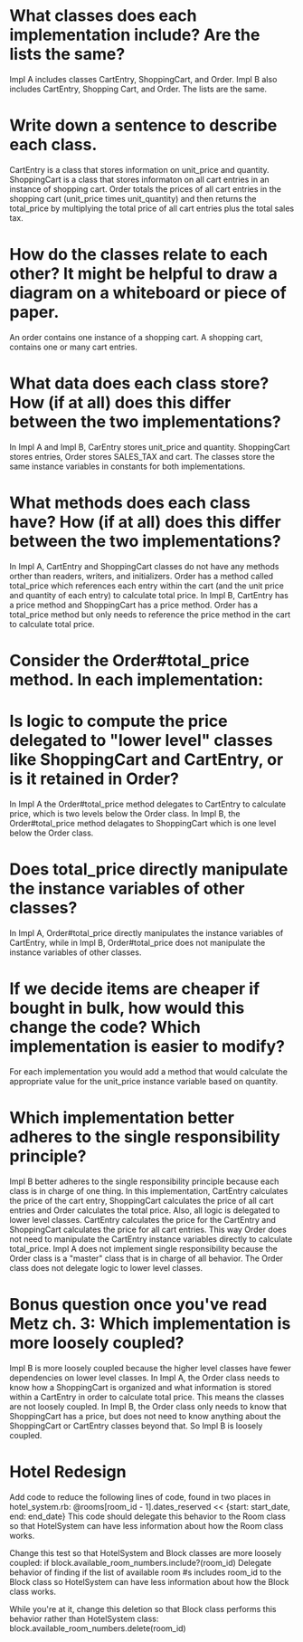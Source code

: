 # What classes does each implementation include? Are the lists the same?

Impl A includes classes CartEntry, ShoppingCart, and Order. Impl B also includes CartEntry, Shopping Cart, and Order. The lists are the same.

# Write down a sentence to describe each class.

CartEntry is a class that stores information on unit_price and quantity. ShoppingCart is a class that stores informaton on all cart entries in an instance of shopping cart. Order totals the prices of all cart entries in the shopping cart (unit_price times unit_quantity) and then returns the total_price by multiplying the total price of all cart entries plus the total sales tax.

# How do the classes relate to each other? It might be helpful to draw a diagram on a whiteboard or piece of paper.

An order contains one instance of a shopping cart. A shopping cart, contains one or many cart entries.

# What data does each class store? How (if at all) does this differ between the two implementations?

In Impl A and Impl B, CarEntry stores unit_price and quantity. ShoppingCart stores entries, Order stores SALES_TAX and cart. The classes store the same instance variables in constants for both implementations.

# What methods does each class have? How (if at all) does this differ between the two implementations?

In Impl A, CartEntry and ShoppingCart classes do not have any methods orther than readers, writers, and initializers. Order has a method called total_price which references each entry within the cart (and the unit price and quantity of each entry) to calculate total price. In Impl B, CartEntry has a price method and ShoppingCart has a price method. Order has a total_price method but only needs to reference the price method in the cart to calculate total price.

# Consider the Order#total_price method. In each implementation:
  # Is logic to compute the price delegated to "lower level" classes like ShoppingCart and CartEntry, or is it retained in Order?

  In Impl A the Order#total_price method delegates to CartEntry to calculate price, which is two levels below the Order class. In Impl B, the Order#total_price method delagates to ShoppingCart which is one level below the Order class.

  # Does total_price directly manipulate the instance variables of other classes?

  In Impl A, Order#total_price directly manipulates the instance variables of CartEntry, while in Impl B, Order#total_price does not manipulate the instance variables of other classes.

# If we decide items are cheaper if bought in bulk, how would this change the code? Which implementation is easier to modify?

For each implementation you would add a method that would calculate the appropriate value for the unit_price instance variable based on quantity.

# Which implementation better adheres to the single responsibility principle?

Impl B better adheres to the single responsibility principle because each class is in charge of one thing. In this implementation, CartEntry calculates the price of the cart entry, ShoppingCart calculates the price of all cart entries and Order calculates the total price. Also, all logic is delegated to lower level classes. CartEntry calculates the price for the CartEntry and ShoppingCart calculates the price for all cart entries. This way Order does not need to manipulate the CartEntry instance variables directly to calculate total_price. Impl A does not implement single responsibility because the Order class is a "master" class that is in charge of all behavior. The Order class does not delegate logic to lower level classes.

# Bonus question once you've read Metz ch. 3: Which implementation is more loosely coupled?

Impl B is more loosely coupled because the higher level classes have fewer dependencies on lower level classes. In Impl A, the Order class needs to know how a ShoppingCart is organized and what information is stored within a CartEntry in order to calculate total price. This means the classes are not loosely coupled. In Impl B, the Order class only needs to know that ShoppingCart has a price, but does not need to know anything about the ShoppingCart or CartEntry classes beyond that. So Impl B is loosely coupled.

# Hotel Redesign
Add code to reduce the following lines of code, found in two places in hotel_system.rb:
  @rooms[room_id - 1].dates_reserved << {start: start_date, end: end_date}
This code should delegate this behavior to the Room class so that HotelSystem can have less information about how the Room class works.

Change this test so that HotelSystem and Block classes are more loosely coupled:
  if block.available_room_numbers.include?(room_id)
Delegate behavior of finding if the list of available room #s includes room_id to the Block class so HotelSystem can have less information about how the Block class works.

While you're at it, change this deletion so that Block class performs this behavior rather than HotelSystem class:
  block.available_room_numbers.delete(room_id)
